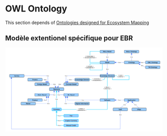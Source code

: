 OWL Ontology
==

This section depends of <a href="https://github.com/iPlumb3r/EcosystemMapping/blob/master/6_Ontologies/OWL-Ontology.md">Ontologies designed for Ecosystem Mapping</a>

Modèle extentionel spécifique pour EBR
-
![E2M-e_EBR](https://github.com/iPlumb3r/EntangledBootstrap/blob/master/images/E2M-e_4EBR_2020-04-02.png)
